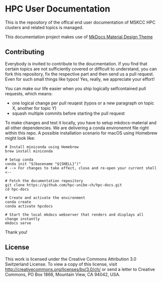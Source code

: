 # HPC User Documentation

This is the repository of the offical end user documentation of MSKCC HPC clusters and related topics
is managed. 

This documentation project makes use of [MkDocs Material Design Theme](https://squidfunk.github.io/mkdocs-material)

## Contributing

Everybody is invited to contribute to the doucmentation. If you find that certain topics
are not sufficiently covered or difficult to understand, you can fork this repository,
fix the respective part and then send us a pull request. Even for such small things like
typos! Yes, really, we appreciate your effort!

You can make our life easier when you ship logically selfcontained pull requests, which means:

  * one logical change per pull reuqest (typos or a new paragraph on topic X, another for topic Y)
  * squash multiple commits before starting the pull request

To make changes and test it locally, you have to setup mkdocs-material and all
other dependencies. We are delivering a conda environemnt file right within
this repo. A possible installation scenario for macOS using Homebrew might look
like:

```
# Install miniconda using Homebrew
brew install miniconda

# Setup conda
conda init "$(basename "${SHELL}")"
# --> For changes to take effect, close and re-open your current shell <--

# Fetch the documentation repository
git clone https://github.com/hpc-unibe-ch/hpc-docs.git
cd hpc-docs

# Create and activate the environment
conda create
conda activate hpcdocs

# Start the local mkdocs webserver that renders and displays all change instantly
mkdocs serve
```

Thank you!

## License

This work is licensed under the Creative Commons Attribution 3.0 Switzerland
License. To view a copy of this license, visit http://creativecommons.org/licenses/by/3.0/ch/
or send a letter to Creative Commons, PO Box 1866, Mountain View, CA 94042, USA.
